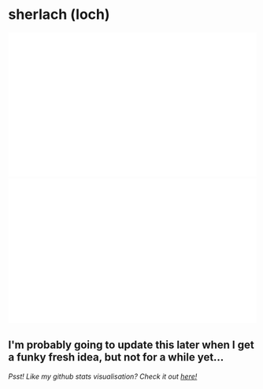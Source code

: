 # sherlach (loch)

![](https://github.com/sherlach/github-stats/blob/master/generated/overview.svg)
![](https://github.com/sherlach/github-stats/blob/master/generated/languages.svg)



## I'm probably going to update this later when I get a funky fresh idea, but not for a while yet...

*Psst! Like my github stats visualisation? Check it out [here!](https://github.com/jstrieb/github-stats)*

<!--
**sherlach/sherlach** is a ✨ _special_ ✨ repository because its `README.md` (this file) appears on your GitHub profile.

Here are some ideas to get you started:

- 🔭 I’m currently working on ...
- 🌱 I’m currently learning ...
- 👯 I’m looking to collaborate on ...
- 🤔 I’m looking for help with ...
- 💬 Ask me about ...
- 📫 How to reach me: ...
- 😄 Pronouns: ...
- ⚡ Fun fact: ...
-->
